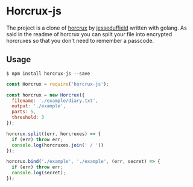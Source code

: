 # Horcrux-js

The project is a clone of [horcrux](https://github.com/jesseduffield/horcrux) by [jesseduffield](https://github.com/jesseduffield) written with golang.
As said in the readme of horcrux you can split your file into encrypted horcruxes so that you don't need to remember a passcode.

## Usage

```
$ npm install horcrux-js --save
```

```js
const Horcrux = require('horcrux-js');

const horcrux = new Horcrux({
  filename: './example/diary.txt',
  output: './example',
  parts: 5,
  threshold: 3
});

horcrux.split((err, horcruxes) => {
  if (err) throw err;
  console.log(horcruxes.join(' / '))
});

horcrux.bind('./example', './example', (err, secret) => {
  if (err) throw err;
  console.log(secret);
});

```
